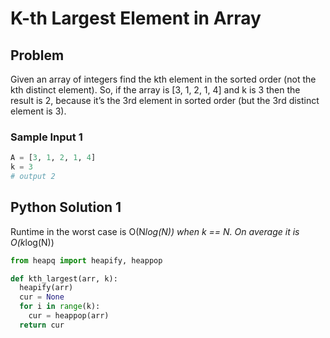 # K-th Largest Element in Array

## Problem
Given an array of integers find the kth element in the sorted order (not the kth distinct element). So, if the array is [3, 1, 2, 1, 4] and k is 3 then the result is 2, because it’s the 3rd element in sorted order (but the 3rd distinct element is 3).

### Sample Input 1
```python
A = [3, 1, 2, 1, 4]
k = 3
# output 2
```

## Python Solution 1
Runtime in the worst case is O(N*log(N)) when k == N. On average it is O(k*log(N))
```python
from heapq import heapify, heappop

def kth_largest(arr, k):
  heapify(arr)
  cur = None
  for i in range(k):
    cur = heappop(arr)
  return cur
```
